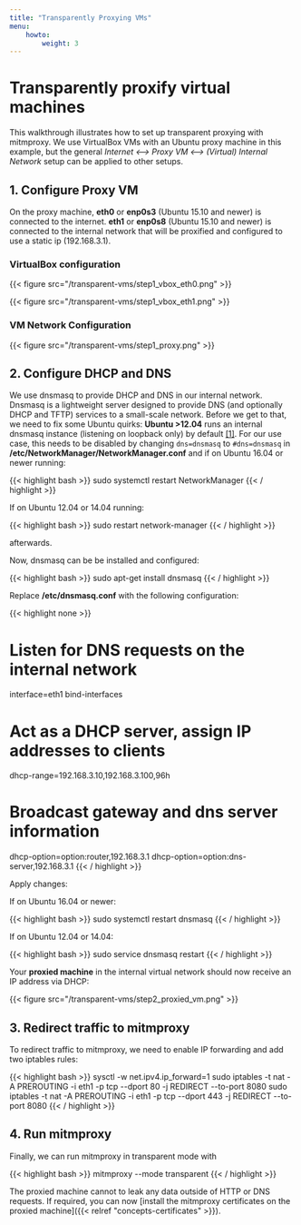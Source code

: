 ```yaml
---
title: "Transparently Proxying VMs"
menu:
    howto:
        weight: 3
---
```


# Transparently proxify virtual machines

This walkthrough illustrates how to set up transparent proxying with
mitmproxy. We use VirtualBox VMs with an Ubuntu proxy machine in this
example, but the general *Internet \<--\> Proxy VM \<--\> (Virtual)
Internal Network* setup can be applied to other setups.

## 1. Configure Proxy VM

On the proxy machine, **eth0** or **enp0s3** (Ubuntu 15.10 and newer) is connected to the internet. **eth1**  or **enp0s8** (Ubuntu 15.10 and newer) is
connected to the internal network that will be proxified and configured
to use a static ip (192.168.3.1).

### VirtualBox configuration


{{< figure src="/transparent-vms/step1_vbox_eth0.png" >}}

{{< figure src="/transparent-vms/step1_vbox_eth1.png" >}}


### VM Network Configuration

{{< figure src="/transparent-vms/step1_proxy.png" >}}

## 2. Configure DHCP and DNS

We use dnsmasq to provide DHCP and DNS in our internal network. Dnsmasq is a
lightweight server designed to provide DNS (and optionally DHCP and TFTP)
services to a small-scale network. Before we get to that, we need to fix some
Ubuntu quirks: **Ubuntu \>12.04** runs an internal dnsmasq instance (listening
on loopback only) by default
[\[1\]](https://www.stgraber.org/2012/02/24/dns-in-ubuntu-12-04/). For our use
case, this needs to be disabled by changing `dns=dnsmasq` to `#dns=dnsmasq` in
**/etc/NetworkManager/NetworkManager.conf** and if on Ubuntu 16.04 or newer
running:

{{< highlight bash  >}}
sudo systemctl restart NetworkManager
{{< / highlight >}}

If on Ubuntu 12.04 or 14.04 running:

{{< highlight bash  >}}
sudo restart network-manager
{{< / highlight >}}

afterwards.

Now, dnsmasq can be be installed and configured:

{{< highlight bash  >}}
sudo apt-get install dnsmasq
{{< / highlight >}}

Replace **/etc/dnsmasq.conf** with the following configuration:

{{< highlight none  >}}
# Listen for DNS requests on the internal network
interface=eth1
bind-interfaces
# Act as a DHCP server, assign IP addresses to clients
dhcp-range=192.168.3.10,192.168.3.100,96h
# Broadcast gateway and dns server information
dhcp-option=option:router,192.168.3.1
dhcp-option=option:dns-server,192.168.3.1
{{< / highlight >}}

Apply changes:

If on Ubuntu 16.04 or newer:

{{< highlight bash  >}}
sudo systemctl restart dnsmasq
{{< / highlight >}}

If on Ubuntu 12.04 or 14.04:

{{< highlight bash  >}}
sudo service dnsmasq restart
{{< / highlight >}}

Your **proxied machine** in the internal virtual network should now receive an
IP address via DHCP:

{{< figure src="/transparent-vms/step2_proxied_vm.png" >}}

## 3. Redirect traffic to mitmproxy

To redirect traffic to mitmproxy, we need to enable IP forwarding and add two iptables
rules:

{{< highlight bash  >}}
sysctl -w net.ipv4.ip_forward=1
sudo iptables -t nat -A PREROUTING -i eth1 -p tcp --dport 80 -j REDIRECT --to-port 8080
sudo iptables -t nat -A PREROUTING -i eth1 -p tcp --dport 443 -j REDIRECT --to-port 8080
{{< / highlight >}}

## 4. Run mitmproxy

Finally, we can run mitmproxy in transparent mode with

{{< highlight bash  >}}
mitmproxy --mode transparent
{{< / highlight >}}

The proxied machine cannot to leak any data outside of HTTP or DNS requests. If
required, you can now [install the mitmproxy certificates on the proxied
machine]({{< relref "concepts-certificates" >}}).
